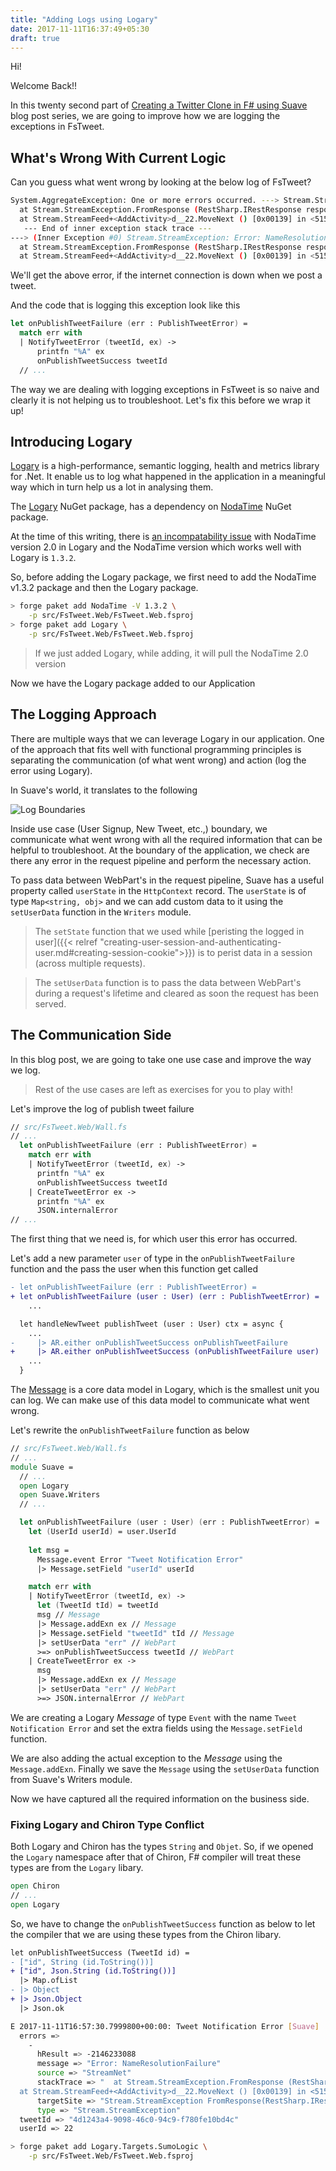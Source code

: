 ```yaml
---
title: "Adding Logs using Logary"
date: 2017-11-11T16:37:49+05:30
draft: true
---
```


Hi!

Welcome Back!!

In this twenty second part of [Creating a Twitter Clone in F# using Suave](TODO) blog post series, we are going to improve how we are logging the exceptions in FsTweet. 


## What's Wrong With Current Logic

Can you guess what went wrong by looking at the below log of FsTweet?

```bash
System.AggregateException: One or more errors occurred. ---> Stream.StreamException: Error: NameResolutionFailure
  at Stream.StreamException.FromResponse (RestSharp.IRestResponse response) [0x00075] in <5158106fb22e4063ad9c9f74906b6f9e>:0
  at Stream.StreamFeed+<AddActivity>d__22.MoveNext () [0x00139] in <5158106fb22e4063ad9c9f74906b6f9e>:0
   --- End of inner exception stack trace ---
---> (Inner Exception #0) Stream.StreamException: Error: NameResolutionFailure
  at Stream.StreamException.FromResponse (RestSharp.IRestResponse response) [0x00075] in <5158106fb22e4063ad9c9f74906b6f9e>:0
  at Stream.StreamFeed+<AddActivity>d__22.MoveNext () [0x00139] in <5158106fb22e4063ad9c9f74906b6f9e>:0 <---
```

We'll get the above error, if the internet connection is down when we post a tweet.

And the code that is logging this exception look like this

```fsharp
let onPublishTweetFailure (err : PublishTweetError) =
  match err with
  | NotifyTweetError (tweetId, ex) ->
      printfn "%A" ex
      onPublishTweetSuccess tweetId
  // ...
```

The way we are dealing with logging exceptions in FsTweet is so naive and clearly it is not helping us to troubleshoot. Let's fix this before we wrap it up!

## Introducing Logary

[Logary](https://github.com/logary/logary) is a high-performance, semantic logging, health and metrics library for .Net. It enable us to log what happened in the application in a meaningful way which in turn help us a lot in analysing them. 

The [Logary](https://www.nuget.org/packages/Logary/) NuGet package, has a dependency on [NodaTime](https://www.nuget.org/packages/NodaTime/) NuGet package.

At the time of this writing, there is [an incompatability issue](https://github.com/logary/logary/issues/239) with NodaTime version 2.0 in Logary and the NodaTime version which works well with Logary is `1.3.2`.

So, before adding the Logary package, we first need to add the NodaTime v1.3.2 package and then the Logary package. 

```bash
> forge paket add NodaTime -V 1.3.2 \
    -p src/FsTweet.Web/FsTweet.Web.fsproj
> forge paket add Logary \
    -p src/FsTweet.Web/FsTweet.Web.fsproj
```

> If we just added Logary, while adding, it will pull the NodaTime 2.0 version 

Now we have the Logary package added to our Application

## The Logging Approach

There are multiple ways that we can leverage Logary in our application. One of the approach that fits well with functional programming principles is separating the communication (of what went wrong) and action (log the error using Logary). 

In Suave's world, it translates to the following

![Log Boundaries](/img/fsharp/series/fstweet/log_boundaries.png)

Inside use case (User Signup, New Tweet, etc.,) boundary, we communicate what went wrong with all the required information that can be helpful to troubleshoot. At the boundary of the application, we check are there any error in the request pipeline and perform the necessary action. 

To pass data between WebPart's in the request pipeline, Suave has a useful property called `userState` in the `HttpContext` record. The `userState` is of type `Map<string, obj>` and we can add custom data to it using the `setUserData` function in the `Writers` module. 

> The `setState` function that we used while [peristing the logged in user]({{< relref "creating-user-session-and-authenticating-user.md#creating-session-cookie">}}) is to perist data in a session (across multiple requests). 

> The `setUserData` function is to pass the data between WebPart's during a request's lifetime and cleared as soon the request has been served. 

## The Communication Side

In this blog post, we are going to take one use case and improve the way we log. 

> Rest of the use cases are left as exercises for you to play with!

Let's improve the log of publish tweet failure

```fsharp
// src/FsTweet.Web/Wall.fs
// ...
  let onPublishTweetFailure (err : PublishTweetError) =
    match err with
    | NotifyTweetError (tweetId, ex) ->
      printfn "%A" ex
      onPublishTweetSuccess tweetId
    | CreateTweetError ex ->
      printfn "%A" ex
      JSON.internalError
// ...
```

The first thing that we need is, for which user this error has occurred.

Let's add a new parameter `user` of type in the `onPublishTweetFailure` function and the pass the user when this function get called

```diff
- let onPublishTweetFailure (err : PublishTweetError) =
+ let onPublishTweetFailure (user : User) (err : PublishTweetError) =
    ...

  let handleNewTweet publishTweet (user : User) ctx = async {
    ...
-     |> AR.either onPublishTweetSuccess onPublishTweetFailure
+     |> AR.either onPublishTweetSuccess (onPublishTweetFailure user)  
    ...
  }
```

The [Message](https://github.com/logary/logary#tutorial-and-data-model) is a core data model in Logary, which is the smallest unit you can log. We can make use of this data model to communicate what went wrong. 

Let's rewrite the `onPublishTweetFailure` function as below


```fsharp
// src/FsTweet.Web/Wall.fs
// ...
module Suave = 
  // ...
  open Logary
  open Suave.Writers
  // ...

  let onPublishTweetFailure (user : User) (err : PublishTweetError) =
    let (UserId userId) = user.UserId
    
    let msg =
      Message.event Error "Tweet Notification Error"
      |> Message.setField "userId" userId

    match err with
    | NotifyTweetError (tweetId, ex) ->
      let (TweetId tId) = tweetId
      msg // Message
      |> Message.addExn ex // Message
      |> Message.setField "tweetId" tId // Message
      |> setUserData "err" // WebPart
      >=> onPublishTweetSuccess tweetId // WebPart
    | CreateTweetError ex ->
      msg
      |> Message.addExn ex // Message
      |> setUserData "err" // WebPart
      >=> JSON.internalError // WebPart

```

We are creating a Logary *Message* of type `Event` with the name `Tweet Notification Error` and set the extra fields using the `Message.setField` function.

We are also adding the actual exception to the *Message* using the `Message.addExn`. Finally we save the `Message` using the `setUserData` function from Suave's Writers module. 

Now we have captured all the required information on the business side. 

### Fixing Logary and Chiron Type Conflict

Both Logary and Chiron has the types `String` and `Objet`. So, if we opened the `Logary` namespace after that of Chiron, F# compiler will treat these types are from the `Logary` libary.

```fsharp
open Chiron
// ...
open Logary
```

So, we have to change the `onPublishTweetSuccess` function as below to let the compiler that we are using these types from the Chiron libary.

```diff
let onPublishTweetSuccess (TweetId id) = 
- ["id", String (id.ToString())]
+ ["id", Json.String (id.ToString())]
  |> Map.ofList
- |> Object
+ |> Json.Object
  |> Json.ok  
```



```bash
E 2017-11-11T16:57:30.7999800+00:00: Tweet Notification Error [Suave]
  errors =>
    -
      hResult => -2146233088
      message => "Error: NameResolutionFailure"
      source => "StreamNet"
      stackTrace => "  at Stream.StreamException.FromResponse (RestSharp.IRestResponse response) [0x00075] in <5158106fb22e4063ad9c9f74906b6f9e>:0
  at Stream.StreamFeed+<AddActivity>d__22.MoveNext () [0x00139] in <5158106fb22e4063ad9c9f74906b6f9e>:0 "
      targetSite => "Stream.StreamException FromResponse(RestSharp.IRestResponse)"
      type => "Stream.StreamException"
  tweetId => "4d1243a4-9098-46c0-94c9-f780fe10bd4c"
  userId => 22
```

```bash
> forge paket add Logary.Targets.SumoLogic \
    -p src/FsTweet.Web/FsTweet.Web.fsproj
```